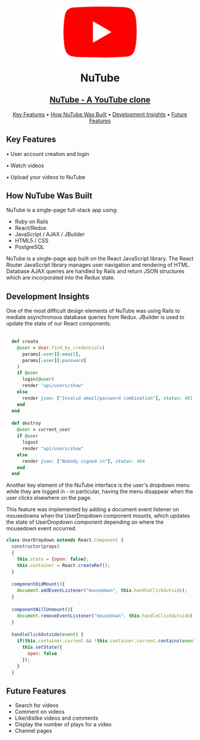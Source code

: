 <h1 align="center"> 
  <br/>
  <img src="app/assets/images/tubelogo.png" alt="NuTube" width="250">
  <br/>
  <p>NuTube</p>
</h1>

<a href="dackroydisalesfullstack.herokuapp.com"><h2 align="center">NuTube - A YouTube clone</h2></a>

<p align="center">
  <a href="#Key Features">Key Features</a> •
  <a href="#How NuTube Was Built">How NuTube Was Built</a> •
  <a href="Development Insights">Development Insights</a> •
  <a href="#Future Features">Future Features</a>
</p>

## Key Features

 • User account creation and login

 • Watch videos
 
 • Upload your videos to NuTube

## How NuTube Was Built

NuTube is a single-page full-stack app using:

- Ruby on Rails
- React/Redux
- JavaScript / AJAX / JBuilder
- HTML5 / CSS
- PostgreSQL

NuTube is a single-page app built on the React JavaScript library. The React Router JavaScript library manages user navigation and rendering of HTML. Database AJAX queries are handled by Rails and return JSON structures which are incorporated into the Redux state. 

## Development Insights

One of the most difficult design elements of NuTube was using Rails to mediate asynchronous database queries from Redux. JBuilder is used to update the state of our React components.

```rb

  def create 
    @user = User.find_by_credentials(
      params[:user][:email],
      params[:user][:password]
    )
    if @user
      login(@user)
      render "api/users/show"
    else
      render json: ["Invalid email/password combination"], status: 401
    end
  end

  def destroy
    @user = current_user
    if @user
      logout
      render "api/users/show"
    else 
      render json: ["Nobody signed in"], status: 404
    end
  end


```

Another key element of the NuTube interface is the user's dropdown menu while they are logged in - in particular, having the menu disappear when the user clicks elsewhere on the page. 

This feature was implemented by adding a document event listener on mousedowns when the UserDropdown component mounts, which updates the state of UserDropdown component depending on where the mousedown event occurred.

```js
class UserDropdown extends React.Component {
  constructor(props)
  {
    this.state = {open: false};
    this.container = React.createRef();
  }

  componentDidMount(){
    document.addEventListener("mousedown", this.handleClickOutside);
  }

  componentWillUnmount(){
    document.removeEventListener("mousedown", this.handleClickOutside);
  }

  handleClickOutside(event) {
    if(this.container.current && !this.container.current.contains(event.target)){
      this.setState({
        open: false
      });
    }
  }

```

## Future Features

  - Search for videos
  - Comment on videos
  - Like/dislike videos and comments
  - Display the number of plays for a video
  - Channel pages